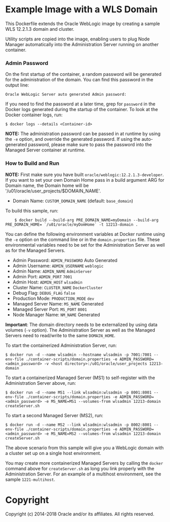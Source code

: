 Example Image with a  WLS Domain
================================
This Dockerfile extends the Oracle WebLogic image by creating a sample WLS 12.2.1.3 domain and cluster.

Utility scripts are copied into the image, enabling users to plug Node Manager automatically into the Administration Server running on another container.

### Admin Password

On the first startup of the container, a random password will be generated for the administration of the domain. You can find this password in the output line:

`Oracle WebLogic Server auto generated Admin password:`

If you need to find the password at a later time, grep for `password` in the Docker logs generated during the startup of the container. To look at the Docker container logs, run:

    $ docker logs --details <Container-id>

**NOTE:** The administration password can be passed in at runtime by using the `-e` option, and override the generated password.  If using the auto-generated password, please make sure to pass the password into the Managed Server container at runtime.

### How to Build and Run

**NOTE:** First make sure you have built `oracle/weblogic:12.2.1.3-developer`.  If you want to set your own Domain Home pass in a build argument ARG for  Domain name, the Domain home will be '/u01/oracle/user_projects/$DOMAIN_NAME'. 

* Domain Name:     `CUSTOM_DOMAIN_NAME`      (default: `base_domain`)  
 
To build this sample, run:

        $ docker build --build-arg PRE_DOMAIN_NAME=myDomain --build-arg PRE_DOMAIN_HOME= `/u01/oracle/myDomHome` -t 12213-domain .

You can define the following environment variables at Docker runtime using the `-e` option  on the command line or in the `domain.properties` file. These environmental variables need to be set for the Administration Server as well as for the Managed Servers.

* Admin Password:  `ADMIN_PASSWORD`  Auto Generated
* Admin Username:  `ADMIN_USERNAME`  `weblogic`      
* Admin Name:      `ADMIN_NAME`       `AdminServer`  
* Admin Port:      `ADMIN_PORT`       `7001`          
* Admin Host:      `ADMIN_HOST`       `wlsadmin`    
* Cluster Name:    `CLUSTER_NAME`   `DockerCluster`
* Debug Flag:       `DEBUG_FLAG`      `false`         
* Production Mode:  `PRODUCTION_MODE` `dev`            
* Managed Server Name:  `MS_NAME`      Generated    
* Managed Server Port: `MS_PORT`       `8001`          
* Node Manager Name:  `NM_NAME`        Generated      



**Important**: The domain directory needs to be externalized by using data volumes (`-v` option). The Administration Server as well as the Managed Servers need to read/write to the same `DOMAIN_HOME`.

To start the containerized Administration Server, run:

	$ docker run -d --name wlsadmin --hostname wlsadmin -p 7001:7001 --env-file ./container-scripts/domain.properties -e ADMIN_PASSWORD=<admin_password> -v <host directory>:/u01/oracle/user_projects 12213-domain

To start a containerized Managed Server (MS1) to self-register with the Administration Server above, run:

 	$ docker run -d --name MS1 --link wlsadmin:wlsadmin -p 8001:8001 --env-file ./container-scripts/domain.properties -e ADMIN_PASSWORD=<admin_password> -e MS_NAME=MS1 --volumes-from wlsadmin 12213-domain createServer.sh

To start a second Managed Server (MS2), run:

 	$ docker run -d --name MS2 --link wlsadmin:wlsadmin -p 8002:8001 --env-file ./container-scripts/domain.properties -e ADMIN_PASSWORD=<admin_password> -e MS_NAME=MS2 --volumes-from wlsadmin 12213-domain createServer.sh

The above scenario from this sample will give you a WebLogic domain with a cluster set up on a single host environment.

You may create more containerized Managed Servers by calling the `docker` command above for `createServer.sh` as long you link properly with the Administration Server. For an example of a multihost environment, see the sample `1221-multihost`.

# Copyright
Copyright (c) 2014-2018 Oracle and/or its affiliates. All rights reserved.
